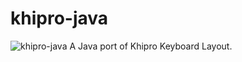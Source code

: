 # khipro-java
![khipro-java](https://socialify.git.ci/KhiproKeyboard/khipro-java/image?custom_description=A+Java+port+of+Khipro+Keyboard+Layout.&description=1&font=JetBrains+Mono&forks=1&issues=1&language=1&logo=https%3A%2F%2Favatars.githubusercontent.com%2Fu%2F189498327%3Fs%3D200%26v%3D4&name=1&owner=1&pattern=Circuit+Board&pulls=1&stargazers=1&theme=Dark)
A Java port of Khipro Keyboard Layout.
